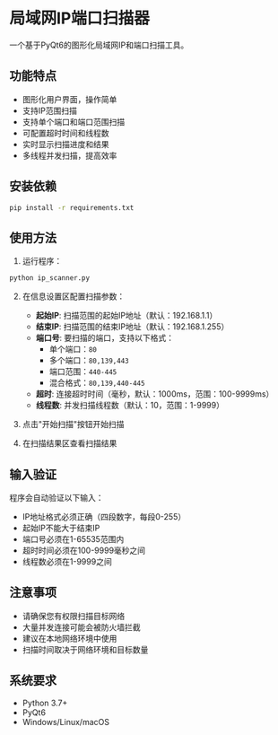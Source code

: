 # 局域网IP端口扫描器

一个基于PyQt6的图形化局域网IP和端口扫描工具。

## 功能特点

- 图形化用户界面，操作简单
- 支持IP范围扫描
- 支持单个端口和端口范围扫描
- 可配置超时时间和线程数
- 实时显示扫描进度和结果
- 多线程并发扫描，提高效率

## 安装依赖

```bash
pip install -r requirements.txt
```

## 使用方法

1. 运行程序：
```bash
python ip_scanner.py
```

2. 在信息设置区配置扫描参数：
   - **起始IP**: 扫描范围的起始IP地址（默认：192.168.1.1）
   - **结束IP**: 扫描范围的结束IP地址（默认：192.168.1.255）
   - **端口号**: 要扫描的端口，支持以下格式：
     - 单个端口：`80`
     - 多个端口：`80,139,443`
     - 端口范围：`440-445`
     - 混合格式：`80,139,440-445`
   - **超时**: 连接超时时间（毫秒，默认：1000ms，范围：100-9999ms）
   - **线程数**: 并发扫描线程数（默认：10，范围：1-9999）

3. 点击"开始扫描"按钮开始扫描

4. 在扫描结果区查看扫描结果

## 输入验证

程序会自动验证以下输入：

- IP地址格式必须正确（四段数字，每段0-255）
- 起始IP不能大于结束IP
- 端口号必须在1-65535范围内
- 超时时间必须在100-9999毫秒之间
- 线程数必须在1-9999之间

## 注意事项

- 请确保您有权限扫描目标网络
- 大量并发连接可能会被防火墙拦截
- 建议在本地网络环境中使用
- 扫描时间取决于网络环境和目标数量

## 系统要求

- Python 3.7+
- PyQt6
- Windows/Linux/macOS 